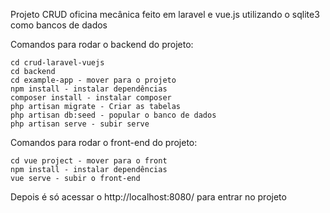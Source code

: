 Projeto CRUD oficina mecânica feito em laravel e vue.js utilizando o sqlite3 como bancos de dados 

Comandos para rodar o backend do projeto:
```
cd crud-laravel-vuejs
cd backend
cd example-app - mover para o projeto 
npm install - instalar dependências
composer install - instalar composer
php artisan migrate - Criar as tabelas
php artisan db:seed - popular o banco de dados
php artisan serve - subir serve
```

Comandos para rodar o front-end do projeto:
```
cd vue project - mover para o front
npm install - instalar dependências
vue serve - subir o front-end 
```

Depois é só acessar o http://localhost:8080/ para entrar no projeto


